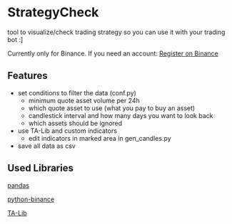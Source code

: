 # StrategyCheck

tool to visualize/check trading strategy so you can use it with your trading bot :]

Currently only for Binance. If you need an account:
[Register on Binance](https://www.binance.com/en/register?ref=23830900)

## Features

- set conditions to filter the data (conf.py)
	- minimum quote asset volume per 24h
	- which quote asset to use (what you pay to buy an asset)
	- candlestick interval and how many days you want to look back
	- which assets should be ignored
- use TA-Lib and custom indicators
	- edit indicators in marked area in gen_candles.py
- save all data as csv

## Used Libraries

[pandas](https://github.com/pandas-dev/pandas)

[python-binance](https://github.com/sammchardy/python-binance)

[TA-Lib](https://github.com/mrjbq7/ta-lib)
